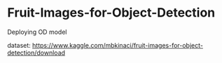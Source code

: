 # Fruit-Images-for-Object-Detection
Deploying OD model

dataset: https://www.kaggle.com/mbkinaci/fruit-images-for-object-detection/download

